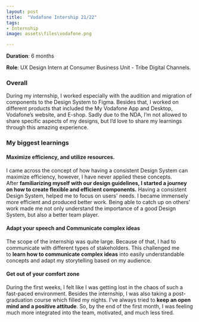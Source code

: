 ```yaml
---
layout: post
title:  "Vodafone Intership 21/22"
tags: 
- Internship
image: assets\files\vodafone.png

---
```

**Duration**: 6 months

**Role**: UX Design Intern at Consumer Business Unit - Tribe Digital Channels.

### Overall

During my internship, I worked especially with the audition and migration of components to the Design System to Figma. Besides that, I worked on different products that included the My Vodafone App and Desktop, Vodafone’s website, and E-shop. Sadly due to the NDA, I’m not allowed to share specific aspects of my designs, but I’d love to share my learnings through this amazing experience.

### My biggest learnings 

#### Maximize efficiency, and utilize resources.

I came across the concept of how having a consistent Design System can maximize efficiency, however, I have never applied these concepts. After **familiarizing myself with our design guidelines, I started a journey on how to create flexible and efficient components.** Having a consistent Design System, helped me to focus on users' needs. I became immensely more efficient and produced better work. Being able to catch up on others' work made me not only understand the importance of a good Design System, but also a better team player.

#### Adapt your speech and Communicate complex ideas

The scope of the internship was quite large. Because of that, I had to communicate with different types of stakeholders. This challenged me to **learn how to communicate complex ideas** into easily understandable concepts and adapt my storytelling based on my audience.

#### Get out of your comfort zone

During the first weeks, I felt like I was getting lost in the chaos of such a fast-paced environment. Besides the internship, I was also taking a post-graduation course which filled my nights. I've always tried to **keep an open mind and a positive attitude**. So, by the end of the first month, I was feeling much more integrated into the team, motivated, and much less tired.